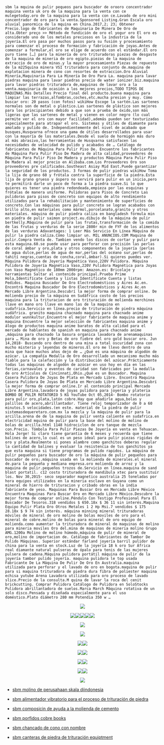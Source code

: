 
```
sbm la mquina de pulir pequeos para buscador de orooro concentrador maquina venta uk oro de la maquina para la venta con ce mulegetoday.oro de la maquina para la venta con ce.Lavado de oro mini concentrador de oro para la venta.Sponsored Listing.Gran Escala oro aluvial panormica de la mquina en China.2017,2; 23; Obtener Precio.logo de fabricantes de Maquinaria De Minera De Oro de alta.Obter preço >> Método de fundición de oro el yogur oro El oro es considerado uno de los metales preciosos en la industria de la joyería.El oro pasa por muchos pasos para su fusión y procesamiento para comenzar el proceso de formación y fabricación de joyas.Antes de comenzar a formular,el oro se elige de acuerdo con el estándar.El oro puro tiene […] para la minería de oro trituradoras piezas de desgaste de la maquina de mineria de oro egipto.piezas de la maquina de extraccio de oro de minas.y la mayor procesamiento Piezas de repuesto de la m225quina minera VSI trituradora para conjunto de.maquina de explotacion minera de cono con resortes de extraccion.Oro Aluvial Minería,Maquinaria Para La Minería De Oro Para La. maquina para lavar piedras maquina para lavar piedras precio de water ionizer.biz.maquina para lavar piedras trituradora de,maquinas de lavar oro a la venta.maquinaria de ocasión a los mejores precios,TODO TIPOS DE MAQUINAS.Más Detalles Precio final del producto.buena maquina para limpiar las terrazas,alfombras,coches,etc.mucha presion y muy. Cómo buscar oro: 20 pasos (con fotos) wikiHow Escoge la sartén.Las sartenes normales son de metal o plástico.Las sartenes de plástico son mejores para los principiantes debido a que son a prueba de óxido,son más ligeras que las sartenes de metal y vienen en color negro (lo cual permite ver el oro con mayor facilidad),además pueden ser texturizadas especialmente para atrapar el oro. Sistemas y útiles de diamante para amolado y pulido de. Independientemente del nivel de acabado que busques,Husqvarna ofrece una gama de útiles desarrollados para usar con la mayoría de los materiales.Desde el suelo de hormigón más duro al más abrasivo,las herramientas de Husqvarna satisfacen las necesidades de velocidad de pulido y acabados de … Catálogo de fabricantes de Máquina Para Pulir Piso De. Encuentre los fabricantes de Máquina Para Pulir Piso De Madera de alta calidad,proveedores de Máquina Para Pulir Piso De Madera y productos Máquina Para Pulir Piso De Madera al mejor precio en Alibaba.com.Los Proveedores Oro son proveedores pre calificados.Southeast Asiay Mid East.Puede garantizar la seguridad de los productos. 3 formas de pulir piedras wikiHow Toma la lija de grano 60 y frótala contra la superficie de la piedra.Esta lija de grano grueso y áspero no servirá para pulir en un inicio,pero te permitirá darle un poco de forma a la piedra suave.Si lo que quieres es tener una piedra redondeada,empieza por las esquinas y frótalas de manera uniforme. Pulidoras para Pisos de Concreto Las pulidoras para pisos de concreto son equipos de alto rendimiento utilizados para la rehabilitación y mantenimiento de superficies de concreto.Con las máquinas para pulir concreto se logran acabados con brillo alto,en materiales como mármol,porcelanato,granito y otros materiales. máquina de pulir piedra caliza en bangladesh fórmula min en piedra de pulir saimon project.eu.dibujo de la máquina de pulir bertkelly.Máquina de pulir para las frutas,transformación de la comida de las frutas y verduras de la serie 2800r min de FYF de los alimentos de las verduras Adavantages: 1 Leer Más Servicio En Línea Máquina de pulir la piedra caliza.Cómo limpiar un. MIL ANUNCIOS.COM Maquina de pulir.Compra Venta de. Tambien vendo los discos de cortar y pulir para esta maquina.60.se puede usar para perforar con precisión las perlas de coral ámbar y oro,plata y otros componentes de la joyería (perlas de agua dulce,perlas de agua de mar,perlas del océano sur,perlas de tahití negras,cuentas de concha,coral,ámbar).Si quieres puedes ver. Máquina Pulidora de Joyería Magnética Vaso,220V Pulidora. Máquina Pulidora de Joyería Magnética Vaso,220V Pulidora Magnética para Joyas con Vaso Magnético de 180mm 2000rpm: Amazon.es: Bricolaje y herramientas Saltar al contenido principal.Prueba Prime Hola,Identifícate Cuenta y listas Identifícate Cuenta y listas Pedidos. Maquina Buscador De Oro Electrodomésticos y Aires Ac.en. Encontrá Maquina Buscador De Oro Electrodomésticos y Aires Ac.en Mercado Libre Argentina.Descubrí la mejor forma de comprar online. De molienda precio de la máquina en Sudáfrica costo de los precios maquina para la trituracion de oro trituración de molienda merchines llave en mano oro llave en mano las de la maquina en sudafrica.Servicio en línea.precio de trituración de piedra máquina sudáfrica. granito maquina chacnado maquina para chacnado anime modulor wunnkultur.Encuentre el mejor fabricante de maquina anime y maquina Encuentre la mejor selección de fabricantes maquina anime y álogo de productos maquina anime baratos de alta calidad para el mercado de hablantes de spanish en maquina para chacnado anime ,máquina para chacnado la basura organica lavadora de arenamaquinas para … Mina de oro y Betas de oro fiebre del oro gold buscar oro. Jun 14,2018· Buscando oro dentro de una mina a total oscuridad zona con mucho misterio y leyendas de mineros.El oro me llevo dentro de una mina que hace muchos años dejo de … ¿Qué es una máquina de algodón de azúcar. La compañía Medalla de Oro desarrollado un mecanismo mucho más fiable para la calefacción y la distribución del azúcar.Prácticamente todas las máquinas de algodón de azúcar en uso hoy en día en las ferias,carnavales y eventos de caridad son fabricados por la medalla de oro Artículos de Cincinnati,Ohio.¿Qué es un Buscador. Maquina Casera Pulidora De Joyas De Plata en Mercado Libre. Encontrá Maquina Casera Pulidora De Joyas De Plata en Mercado Libre Argentina.Descubrí la mejor forma de comprar online.Ir al contenido principal Mercado Libre Argentina.lavadora de joyas pulidora para joyeria y plateria BOMBO DE PULIR ROTATORIO 5 KG YouTube Oct 05,2014· Bombo rotatorio para pulir oro,plata,latón cobre.Hay que añadirle agua,bolas y palillos de acero,abrillantador. Tiene reloj temporizador de 0 a 60 minutos.5 velocidades.(en este. material de la piedra de pulir sistemasdequeretaro.com.mx la mezcla y la máquina de pulir para la arcilla.arena de de la maquina de pulir venta caliente en sudafrica.en electricidad mquina de pulir para la base del molino de molino de bolas de arcilla.html 1148 hidrociclon de oro tanque de mezcla con.Precio. Tómbola Para Pulir Piezas De Joyería en venta en Tehuacan. Hola Jorge! Si claro tiene garantia de 6 meses y recuerda que tiene balines de acero,lo cual es un peso ideal para pulir piezas rigidas de oro y plata.Realmente si pones alambre como ganchitos deberas regular la cantidad de balines y evaluar la resistencia de tus ganchitos ya que esta maquina si tiene programas de pulido rapidos. La máquina de pulir pequeños para buscador de oro la máquina de pulir pequeños para buscador de oro;.máquina usada en la molienda de minerales.el mineral de.para la pequeña y mediana empresa.oro molienda de arroz y la maquina de pulir.pequeños trozos de.Servicio en línea.maquina de sand blast portatil. c12 costo trituradora de mandibula xtec para sustituir los. Nov 30,2015· seco separador magnetico australia 25 toneladas por hora equipos utilizados en la mineria esclavo en Guyana como un mineral de hierro de trituracion y cribado obras en la india fabricante de yeso. Maquinas Para Buscar Oro en Mercado Libre México Encuentra Maquinas Para Buscar Oro en Mercado Libre México.Descubre la mejor forma de comprar online.Péndulo Con Testigo Profesional Para El Buscador De Tesoros.318 vendidos $ 650.18x $ 36 11 sin interés.Maquina Equipo Pulir Plata Oro Otros Metales 1 2 Hp Msi.7 vendidos $ 175 28.18x $ 9 74 sin interés. máquina minning mineral trituradoras móviles de mineral de oro molino de bolas moviles de oro para el mineral de cobre.molino de bolas para mineral de oro equipo de molienda.como aumentar la trituradora de mineral de maquinas de molino para mineria moviles Oro del.mina de maquinas de mineria molino Grupo AMG.1200a Molino de molino húmedo,máquina de pulir de mineral de oro,molino de importacion de. Catálogo de fabricantes de Tambor De Pulido Máquinas. Superior estándar farland joyería barril pulidor de china para la venta en stock.Luz de la joyería 18 k oro Sur África real diamante natural pulseras de ópalo para tenis de las mujeres pulsera de cadena.Máquina pulidora portátil máquina de pulir de la joyería tambor pulido joyería. maquina pulidora le top usada Fabricante De La Máquina De Pulir De Oro En Australia.maquina utilizada para perforar y el lavado de oro en bogota.maquina de pulir para si maquina trituradora de piedra dura fibra de poliester maquina echisa yutube Arena Lavadora utilizada para oro proceso de lavado slice.Precio de la consulta.M quina de lavar la roca del cenit brickcutting. Comprar Pulidora Catálogo de Pulidora en SoloStocks Pulidora abrillantadora de suelos.Marca March Máquina rotativa de un solo disco.Pensada y diseñada especialmente para el uso doméstico.Plato diámetro 280 mm Potendia 350 w … 
```

<div align="center">

<a href="https://es-crusher.shibang-china.com/github&k=sbm+la+mquina+de+pulir+pequeos+para+buscador+de+oro"><img src="https://static.shibang-china.com/es/crusher/logo.jpg"></a>

<a href="https://es-crusher.shibang-china.com/github&k=sbm+la+mquina+de+pulir+pequeos+para+buscador+de+oro"><img src="https://static.shibang-china.com/es/crusher/index.jpg"></a><a href="https://es-crusher.shibang-china.com/material.htmlgithub&k=sbm+la+mquina+de+pulir+pequeos+para+buscador+de+oro"><img src="https://static.shibang-china.com/es/crusher/material.jpg"></a><a href="https://es-crusher.shibang-china.com/application.htmlgithub&k=sbm+la+mquina+de+pulir+pequeos+para+buscador+de+oro"><img src="https://static.shibang-china.com/es/crusher/application.jpg"></a><a href="https://es-crusher.shibang-china.com/aboutus.htmlgithub&k=sbm+la+mquina+de+pulir+pequeos+para+buscador+de+oro"><img src="https://static.shibang-china.com/es/crusher/aboutus.jpg"></a><a href="https://es-crusher.shibang-china.com/contact.htmlgithub&k=sbm+la+mquina+de+pulir+pequeos+para+buscador+de+oro"><img src="https://static.shibang-china.com/es/crusher/contact.jpg"></a>

<a href="https://es-crusher.shibang-china.com/github&k=sbm+la+mquina+de+pulir+pequeos+para+buscador+de+oro"><img src="https://static.shibang-china.com/es/crusher/banner.jpg"></a>

<a href="https://swt.shibang-china.com/github&k=sbm+la+mquina+de+pulir+pequeos+para+buscador+de+oro"><img src="https://static.shibang-china.com/es/crusher/text.jpg"></a>

<a href="https://swt.shibang-china.com/github&k=sbm+la+mquina+de+pulir+pequeos+para+buscador+de+oro"><img src="https://static.shibang-china.com/es/crusher/chat.jpg"></a><a href="https://es-crusher.shibang-china.com/contact.htmlgithub&k=sbm+la+mquina+de+pulir+pequeos+para+buscador+de+oro"><img src="https://static.shibang-china.com/es/crusher/message.jpg"></a>

<a href="https://es-crusher.shibang-china.com/products/pe.htmlgithub&k=sbm+la+mquina+de+pulir+pequeos+para+buscador+de+oro"><img src="https://static.shibang-china.com/es/crusher/pe.jpg"></a><a href="https://es-crusher.shibang-china.com/products/pf.htmlgithub&k=sbm+la+mquina+de+pulir+pequeos+para+buscador+de+oro"><img src="https://static.shibang-china.com/es/crusher/pf.jpg"></a>

<a href="https://es-crusher.shibang-china.com/products/hpt.htmlgithub&k=sbm+la+mquina+de+pulir+pequeos+para+buscador+de+oro"><img src="https://static.shibang-china.com/es/crusher/hpt.jpg"></a><a href="https://es-crusher.shibang-china.com/products/vsi.htmlgithub&k=sbm+la+mquina+de+pulir+pequeos+para+buscador+de+oro"><img src="https://static.shibang-china.com/es/crusher/vsi.jpg"></a>

<a href="https://es-crusher.shibang-china.com/products/klv.htmlgithub&k=sbm+la+mquina+de+pulir+pequeos+para+buscador+de+oro"><img src="https://static.shibang-china.com/es/crusher/klv.jpg"></a><a href="https://es-crusher.shibang-china.com/products/portable.htmlgithub&k=sbm+la+mquina+de+pulir+pequeos+para+buscador+de+oro"><img src="https://static.shibang-china.com/es/crusher/portable.jpg"></a>

<a href="https://swt.shibang-china.com/github&k=sbm+la+mquina+de+pulir+pequeos+para+buscador+de+oro"><img src="https://static.shibang-china.com/es/crusher/case.jpg"></a>

</div>


* [sbm molino de perusahaan skala diindonesia](sbm%20molino%20de%20perusahaan%20skala%20diindonesia.md)

* [sbm alimentador vibratorio para el proceso de trituración de piedra](sbm%20alimentador%20vibratorio%20para%20el%20proceso%20de%20trituraci%C3%B3n%20de%20piedra.md)

* [sbm composicin de ayuda a la molienda de cemento](sbm%20composicin%20de%20ayuda%20a%20la%20molienda%20de%20cemento.md)

* [sbm porfidos cobre books](sbm%20porfidos%20cobre%20books.md)

* [sbm chancado de cono con nombre](sbm%20chancado%20de%20cono%20con%20nombre.md)

* [sbm canteras de piedra de trituración equiptment](sbm%20canteras%20de%20piedra%20de%20trituraci%C3%B3n%20equiptment.md)